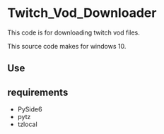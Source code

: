 # Twitch_Vod_Downloader
This code is for downloading twitch vod files.

This source code makes for windows 10. 

## Use

 
## requirements
* PySide6
* pytz
* tzlocal